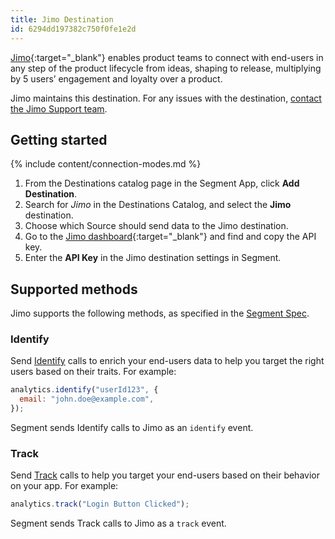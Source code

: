 ```yaml
---
title: Jimo Destination
id: 6294dd197382c750f0fe1e2d
---
```


[Jimo](https://yourintegration.com/?utm_source=segmentio&utm_medium=docs&utm_campaign=partners){:target="_blank"} enables product teams to connect with end-users in any step of the product lifecycle from ideas, shaping to release, multiplying by 5 users’ engagement and loyalty over a product.

Jimo maintains this destination. For any issues with the destination, [contact the Jimo Support team](mailto:support@usejimo.com).

## Getting started

{% include content/connection-modes.md %}

1. From the Destinations catalog page in the Segment App, click **Add Destination**.
2. Search for *Jimo* in the Destinations Catalog, and select the **Jimo** destination.
3. Choose which Source should send data to the Jimo destination.
4. Go to the [Jimo dashboard](https://i.usejimo.com/settings/integrations){:target="_blank"} and find and copy the API key.
5. Enter the **API Key** in the Jimo destination settings in Segment.

## Supported methods

Jimo supports the following methods, as specified in the [Segment Spec](/docs/connections/spec).

### Identify

Send [Identify](/docs/connections/spec/identify) calls to enrich your end-users data to help you target the right users based on their traits. For example:

```js
analytics.identify("userId123", {
  email: "john.doe@example.com",
});
```

Segment sends Identify calls to Jimo as an `identify` event.

### Track

Send [Track](/docs/connections/spec/track) calls to help you target your end-users based on their behavior on your app. For example:

```js
analytics.track("Login Button Clicked");
```

Segment sends Track calls to Jimo as a `track` event.

